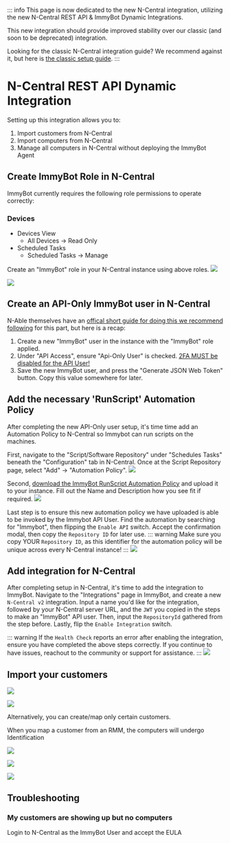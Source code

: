 ::: info
This page is now dedicated to the new N-Central integration, utilizing the new N-Central REST API & ImmyBot Dynamic Integrations.

This new integration should provide improved stability over our classic (and soon to be deprecated) integration.

Looking for the classic N-Central integration guide?
We recommend against it, but here is [the classic setup guide](/old-ncentral-integration-setup.html).
:::
# N-Central REST API Dynamic Integration

Setting up this integration allows you to:
1. Import customers from N-Central
2. Import computers from N-Central
3. Manage all computers in N-Central without deploying the ImmyBot Agent

## Create ImmyBot Role in N-Central

ImmyBot currently requires the following role permissions to operate correctly:

### Devices
- Devices View
  - All Devices -> Read Only
- Scheduled Tasks
  - Scheduled Tasks -> Manage

Create an "ImmyBot" role in your N-Central instance using above roles.
![](./.vitepress/images/ncentraldocs/add_userrole_guide_1.png)

![](./.vitepress/images/ncentraldocs/new_add_user_guide_1.png)


## Create an API-Only ImmyBot user in N-Central

N-Able themselves have an [offical short guide for doing this we recommend following](https://documentation.n-able.com/N-central/userguide/Content/User_Management/Role%20Based%20Permissions/role_based_permissions_create_APIuser.htm) for this part, but here is a recap:

1. Create a new "ImmyBot" user in the instance with the "ImmyBot" role applied.
2. Under "API Access", ensure "Api-Only User" is checked. <u>2FA MUST be disabled for the API User!</u>
3. Save the new ImmyBot user, and press the "Generate JSON Web Token" button. Copy this value somewhere for later.


## Add the necessary 'RunScript' Automation Policy

After completing the new API-Only user setup, it's time time add an Automation Policy to N-Central so Immybot can
run scripts on the machines.

First, navigate to the "Script/Software Repository" under "Schedules Tasks" beneath the "Configuration" tab in N-Central.
Once at the Script Repository page, select "Add" -> "Automation Policy".
![](./.vitepress/images/ncentraldocs/add_automation_policy_1.png)

Second, <a href="https://docs.immy.bot/ImmyBotRunScriptV2.amp" target="_self">download the ImmyBot RunScript Automation Policy</a> and upload it to your instance. Fill out the Name and Description how you see fit if required.
![](./.vitepress/images/ncentraldocs/add_automation_policy_2.png)

Last step is to ensure this new automation policy we have uploaded is able to be invoked by the Immybot API User.
Find the automation by searching for "Immybot", then flipping the `Enable API` switch. Accept the confirmation modal, then copy the `Repository ID` for later use.
::: warning Make sure you copy YOUR `Repository ID`, as this identifier for the automation policy will be unique across every N-Central instance!
:::
![](./.vitepress/images/ncentraldocs/add_automation_policy_3.png)

## Add integration for N-Central

After completing setup in N-Central, it's time to add the integration to ImmyBot.
Navigate to the "Integrations" page in ImmyBot, and create a new `N-Central v2` integration.
Input a name you'd like for the integration, followed by your N-Central server URL, and the `JWT` you copied in the steps to make an "ImmyBot" API user.
Then, input the `RepositoryId` gathered from the step before.
Lastly, flip the `Enable Integration` switch.

::: warning If the `Health Check` reports an error after enabling the integration, ensure you have completed the above steps correctly. If you continue to have issues, reachout to the community or support for assistance.
:::
![](./.vitepress/images/ncentraldocs/add_integration_guide_new_1.png)

## Import your customers

![](./.vitepress/images/2021-03-23-18-57-19.png)

![](./.vitepress/images/2021-03-23-19-01-36.png)

Alternatively, you can create/map only certain customers.

When you map a customer from an RMM, the computers will undergo Identification

![](./.vitepress/images/2021-03-23-19-03-33.png)

![](./.vitepress/images/2021-03-23-19-06-55.png)

![](./.vitepress/images/2021-03-23-19-08-30.png)

## Troubleshooting

### My customers are showing up but no computers
Login to N-Central as the ImmyBot User and accept the EULA

